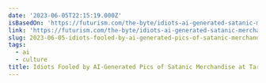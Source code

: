 ```yaml
---
date: '2023-06-05T22:15:19.000Z'
isBasedOn: 'https://futurism.com/the-byte/idiots-ai-generated-satanic-merchandise-target'
link: 'https://futurism.com/the-byte/idiots-ai-generated-satanic-merchandise-target'
slug: 2023-06-05-idiots-fooled-by-ai-generated-pics-of-satanic-merchandise-at-target
tags:
  - ai
  - culture
title: Idiots Fooled by AI-Generated Pics of Satanic Merchandise at Target
---
```


